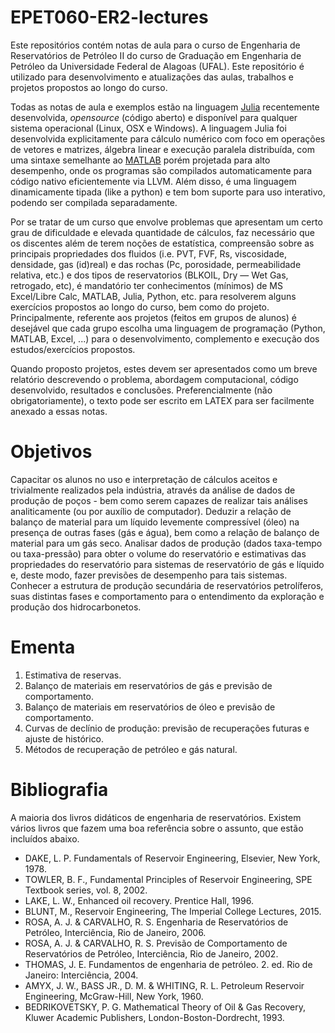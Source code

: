 # EPET060-ER2-lectures

Este repositórios contém notas de aula para o curso de Engenharia de Reservatórios de Petróleo II do curso de Graduação em Engenharia de Petróleo da Universidade Federal de Alagoas (UFAL). Este repositório é utilizado para desenvolvimento e atualizações das aulas, trabalhos e projetos propostos ao longo do curso.

Todas as notas de aula e exemplos estão na linguagem [Julia](https://julialang.org) recentemente desenvolvida,  *opensource* (código aberto) e disponível para qualquer sistema operacional (Linux, OSX e Windows). A linguagem Julia foi desenvolvida explicitamente para cálculo numérico com foco em operações de vetores e matrizes, álgebra linear e execução paralela distribuída, com uma sintaxe semelhante ao [MATLAB](https://www.mathworks.com) porém projetada para alto desempenho, onde os programas são compilados automaticamente para código nativo eficientemente via LLVM. Além disso, é uma linguagem dinamicamente tipada (like a python) e tem bom suporte para uso interativo, podendo ser compilada separadamente.

Por se tratar de um curso que envolve problemas que apresentam um certo grau de dificuldade e elevada quantidade de cálculos, faz necessário que os discentes além de terem noções de estatística, compreensão sobre as principais propriedades dos fluidos (i.e. PVT, FVF, Rs, viscosidade, densidade, gas (id)real) e das rochas (Pc, porosidade, permeabilidade relativa, etc.) e dos tipos de reservatorios (BLKOIL, Dry — Wet Gas, retrogado, etc), é mandatório ter conhecimentos (mínimos) de MS Excel/Libre Calc, MATLAB, Julia, Python, etc. para resolverem alguns exercícios propostos ao longo do curso, bem como do projeto. Principalmente, referente aos projetos (feitos em grupos de alunos) é desejável que cada grupo escolha uma linguagem de programação (Python, MATLAB, Excel, ...) para o desenvolvimento, complemento e execução dos estudos/exercícios propostos.

Quando proposto projetos, estes devem ser apresentados como um breve relatório descrevendo o problema, abordagem computacional, código desenvolvido, resultados e conclusões. Preferencialmente (não obrigatoriamente), o texto pode ser escrito em LATEX para ser facilmente anexado a essas notas.

# Objetivos

Capacitar os alunos no uso e interpretação de cálculos aceitos e trivialmente realizados pela indústria, através da análise de dados de produção de poços - bem como serem capazes de realizar tais análises analiticamente (ou por auxílio de computador). Deduzir a relação de balanço de material para um líquido levemente compressível (óleo) na presença de outras fases (gás e água), bem como a relação de balanço de material para um gás seco. Analisar dados de produção (dados taxa-tempo ou taxa-pressão) para obter o volume do reservatório e estimativas das propriedades do reservatório para sistemas de reservatório de gás e líquido e, deste modo, fazer previsões de desempenho para tais sistemas. Conhecer a estrutura de produção secundária de reservatórios petrolíferos, suas distintas fases e comportamento para o entendimento da exploração e produção dos hidrocarbonetos.

# Ementa

1. Estimativa de reservas.
2. Balanço de materiais em reservatórios de gás e previsão de comportamento.
3. Balanço de materiais em reservatórios de óleo e previsão de comportamento.
4. Curvas de declínio de produção: previsão de recuperações futuras e ajuste de histórico.
5. Métodos de recuperação de petróleo e gás natural.

# Bibliografia

A maioria dos livros didáticos de engenharia de reservatórios. Existem vários livros que fazem uma boa referência sobre o assunto, que estão incluídos abaixo.

- DAKE, L. P. Fundamentals of Reservoir Engineering, Elsevier, New York, 1978.
- TOWLER, B. F., Fundamental Principles of Reservoir Engineering, SPE Textbook series, vol. 8, 2002.
- LAKE, L. W., Enhanced oil recovery. Prentice Hall, 1996.
- BLUNT, M., Reservoir Engineering, The Imperial College Lectures, 2015.
- ROSA, A. J. & CARVALHO, R. S. Engenharia de Reservatórios de Petróleo, Interciência, Rio de Janeiro, 2006.
- ROSA, A. J. & CARVALHO, R. S. Previsão de Comportamento de Reservatórios de Petróleo, Interciência, Rio de Janeiro, 2002.
- THOMAS, J. E. Fundamentos de engenharia de petróleo. 2. ed. Rio de Janeiro: Interciência, 2004.
- AMYX, J. W., BASS JR., D. M. & WHITING, R. L. Petroleum Reservoir Engineering, McGraw-Hill, New York, 1960.
- BEDRIKOVETSKY, P. G. Mathematical Theory of Oil & Gas Recovery, Kluwer Academic Publishers, London-Boston-Dordrecht, 1993.

